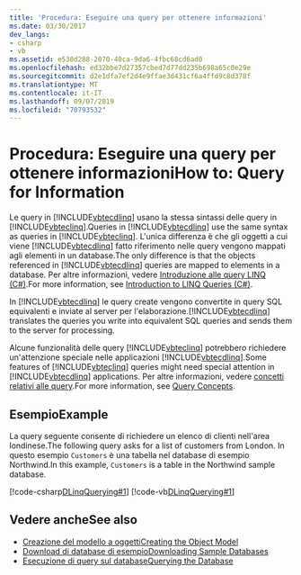 ```yaml
---
title: 'Procedura: Eseguire una query per ottenere informazioni'
ms.date: 03/30/2017
dev_langs:
- csharp
- vb
ms.assetid: e538d288-2070-40ca-9da6-4fbc68cd6ad0
ms.openlocfilehash: ed32bbe7d27357cbed7d77dd235b698a65c0e29e
ms.sourcegitcommit: d2e1dfa7ef2d4e9ffae3d431cf6a4ffd9c8d378f
ms.translationtype: MT
ms.contentlocale: it-IT
ms.lasthandoff: 09/07/2019
ms.locfileid: "70793532"
---
```

# <a name="how-to-query-for-information"></a><span data-ttu-id="d7d2b-102">Procedura: Eseguire una query per ottenere informazioni</span><span class="sxs-lookup"><span data-stu-id="d7d2b-102">How to: Query for Information</span></span>
<span data-ttu-id="d7d2b-103">Le query in [!INCLUDE[vbtecdlinq](../../../../../../includes/vbtecdlinq-md.md)] usano la stessa sintassi delle query in [!INCLUDE[vbteclinq](../../../../../../includes/vbteclinq-md.md)].</span><span class="sxs-lookup"><span data-stu-id="d7d2b-103">Queries in [!INCLUDE[vbtecdlinq](../../../../../../includes/vbtecdlinq-md.md)] use the same syntax as queries in [!INCLUDE[vbteclinq](../../../../../../includes/vbteclinq-md.md)].</span></span> <span data-ttu-id="d7d2b-104">L'unica differenza è che gli oggetti a cui viene [!INCLUDE[vbtecdlinq](../../../../../../includes/vbtecdlinq-md.md)] fatto riferimento nelle query vengono mappati agli elementi in un database.</span><span class="sxs-lookup"><span data-stu-id="d7d2b-104">The only difference is that the objects referenced in [!INCLUDE[vbtecdlinq](../../../../../../includes/vbtecdlinq-md.md)] queries are mapped to elements in a database.</span></span> <span data-ttu-id="d7d2b-105">Per altre informazioni, vedere [Introduzione alle query LINQ (C#)](../../../../../csharp/programming-guide/concepts/linq/introduction-to-linq-queries.md).</span><span class="sxs-lookup"><span data-stu-id="d7d2b-105">For more information, see [Introduction to LINQ Queries (C#)](../../../../../csharp/programming-guide/concepts/linq/introduction-to-linq-queries.md).</span></span>  
  
 <span data-ttu-id="d7d2b-106">In [!INCLUDE[vbtecdlinq](../../../../../../includes/vbtecdlinq-md.md)] le query create vengono convertite in query SQL equivalenti e inviate al server per l'elaborazione.</span><span class="sxs-lookup"><span data-stu-id="d7d2b-106">[!INCLUDE[vbtecdlinq](../../../../../../includes/vbtecdlinq-md.md)] translates the queries you write into equivalent SQL queries and sends them to the server for processing.</span></span>  
  
 <span data-ttu-id="d7d2b-107">Alcune funzionalità delle query [!INCLUDE[vbteclinq](../../../../../../includes/vbteclinq-md.md)] potrebbero richiedere un'attenzione speciale nelle applicazioni [!INCLUDE[vbtecdlinq](../../../../../../includes/vbtecdlinq-md.md)].</span><span class="sxs-lookup"><span data-stu-id="d7d2b-107">Some features of [!INCLUDE[vbteclinq](../../../../../../includes/vbteclinq-md.md)] queries might need special attention in [!INCLUDE[vbtecdlinq](../../../../../../includes/vbtecdlinq-md.md)] applications.</span></span> <span data-ttu-id="d7d2b-108">Per altre informazioni, vedere [concetti relativi alle query](query-concepts.md).</span><span class="sxs-lookup"><span data-stu-id="d7d2b-108">For more information, see [Query Concepts](query-concepts.md).</span></span>  
  
## <a name="example"></a><span data-ttu-id="d7d2b-109">Esempio</span><span class="sxs-lookup"><span data-stu-id="d7d2b-109">Example</span></span>  
 <span data-ttu-id="d7d2b-110">La query seguente consente di richiedere un elenco di clienti nell'area londinese.</span><span class="sxs-lookup"><span data-stu-id="d7d2b-110">The following query asks for a list of customers from London.</span></span> <span data-ttu-id="d7d2b-111">In questo esempio `Customers` è una tabella nel database di esempio Northwind.</span><span class="sxs-lookup"><span data-stu-id="d7d2b-111">In this example, `Customers` is a table in the Northwind sample database.</span></span>  
  
 [!code-csharp[DLinqQuerying#1](../../../../../../samples/snippets/csharp/VS_Snippets_Data/DLinqQuerying/cs/Program.cs#1)]
 [!code-vb[DLinqQuerying#1](../../../../../../samples/snippets/visualbasic/VS_Snippets_Data/DLinqQuerying/vb/Module1.vb#1)]  
  
## <a name="see-also"></a><span data-ttu-id="d7d2b-112">Vedere anche</span><span class="sxs-lookup"><span data-stu-id="d7d2b-112">See also</span></span>

- [<span data-ttu-id="d7d2b-113">Creazione del modello a oggetti</span><span class="sxs-lookup"><span data-stu-id="d7d2b-113">Creating the Object Model</span></span>](creating-the-object-model.md)
- [<span data-ttu-id="d7d2b-114">Download di database di esempio</span><span class="sxs-lookup"><span data-stu-id="d7d2b-114">Downloading Sample Databases</span></span>](downloading-sample-databases.md)
- [<span data-ttu-id="d7d2b-115">Esecuzione di query sul database</span><span class="sxs-lookup"><span data-stu-id="d7d2b-115">Querying the Database</span></span>](querying-the-database.md)
